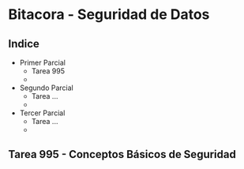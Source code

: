 # Bitacora - Seguridad de Datos

## Indice

 - Primer Parcial
    - Tarea 995
    -
 - Segundo Parcial
    - Tarea ...
    -
 - Tercer Parcial
    - Tarea ...
    -

## Tarea 995 - Conceptos Básicos de Seguridad
